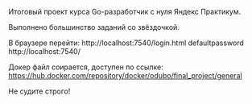 Итоговый проект курса Go-разработчик с нуля Яндекс Практикум.

Выполнено большинство заданий со звёздочкой.

В браузере перейти:
  http://localhost:7540/login.html   defaultpassword
  http://localhost:7540/
  
Докер файл соирается, доступен по ссылке:
  https://hub.docker.com/repository/docker/odubo/final_project/general

Не судите строго!

